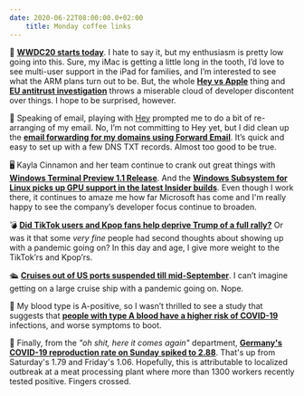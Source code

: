 ```yaml
---
date: 2020-06-22T08:00:00.0+02:00
	title: Monday coffee links
---
```


🍎 **[WWDC20 starts today](https://developer.apple.com/wwdc20/)**. I hate to say it, but my enthusiasm is pretty low going into this. Sure, my iMac is getting a little long in the tooth, I’d love to see multi-user support in the iPad for families, and I’m interested to see what the ARM plans turn out to be. But, the whole **[Hey vs Apple](https://www.theverge.com/2020/6/18/21296180/apple-hey-email-app-basecamp-rejection-response-controversy-antitrust-regulation)** thing and **[EU antitrust investigation](https://www.reuters.com/article/us-eu-antitrust-apple-idUSKBN23N1EP)** throws a miserable cloud of developer discontent over things. I hope to be surprised, however.

📩 Speaking of email, playing with [Hey](https://hey.com/) prompted me to do a bit of re-arranging of my email. No, I’m not committing to Hey yet, but I did clean up the **[email forwarding for my domains using Forward Email](https://forwardemail.net/)**. It’s quick and easy to set up with a few DNS TXT records. Almost too good to be true.

🖥 Kayla Cinnamon and her team continue to crank out great things with **[Windows Terminal Preview 1.1 Release](https://devblogs.microsoft.com/commandline/windows-terminal-preview-1-1-release/?WT.mc_id=personal-blog-duncand)**. And the **[Windows Subsystem for Linux picks up GPU support in the latest Insider builds](https://devblogs.microsoft.com/commandline/gpu-compute-wsl-install-and-wsl-update-arrive-in-the-windows-insiders-fast-ring-for-the-windows-subsystem-for-linux/?WT.mc_id=personal-blog-duncand)**. Even though I work there, it continues to amaze me how far Microsoft has come and I'm really happy to see the company’s developer focus continue to broaden. 

💣 **[Did TikTok users and Kpop fans help deprive Trump of a full rally?](https://www.nytimes.com/2020/06/21/style/tiktok-trump-rally-tulsa.html)** Or was it that some _very fine_ people had second thoughts about showing up with a pandemic going on? In this day and age, I give more weight to the TikTok’rs and Kpop’rs.

🛳 **[Cruises out of US ports suspended till mid-September](https://www.theverge.com/2020/6/19/21297092/cruise-line-us-port-suspension-september-15-covid-19-coronavirus)**.  I can’t imagine getting on a large cruise ship with a pandemic going on. Nope.

💉 My blood type is A-positive, so I wasn’t thrilled to see a study that suggests that **[people with type A blood have a higher risk of COVID-19](https://www.reuters.com/article/us-health-coronavirus-genes/blood-type-genes-tied-to-risk-of-severe-covid-19-european-study-idUSKBN23P38C)** infections, and worse symptoms to boot.

🦠 Finally, from the _"oh shit, here it comes again"_ department, **[Germany's COVID-19 reproduction rate on Sunday spiked to 2.88](https://www.dw.com/en/coronavirus-latest-german-reproduction-rate-spikes-60-in-a-day/a-53886880)**. That's up from Saturday's 1.79 and Friday's 1.06. Hopefully, this is attributable to localized outbreak at a meat processing plant where more than 1300 workers recently tested positive. Fingers crossed.